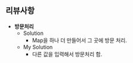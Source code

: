 ## 리뷰사항

+ **방문처리**
  + Solution
    + Map을 하나 더 만들어서 그 곳에 방문 처리.
  + My Solution
    + 다른 값을 입력해서 방문처리 함.

